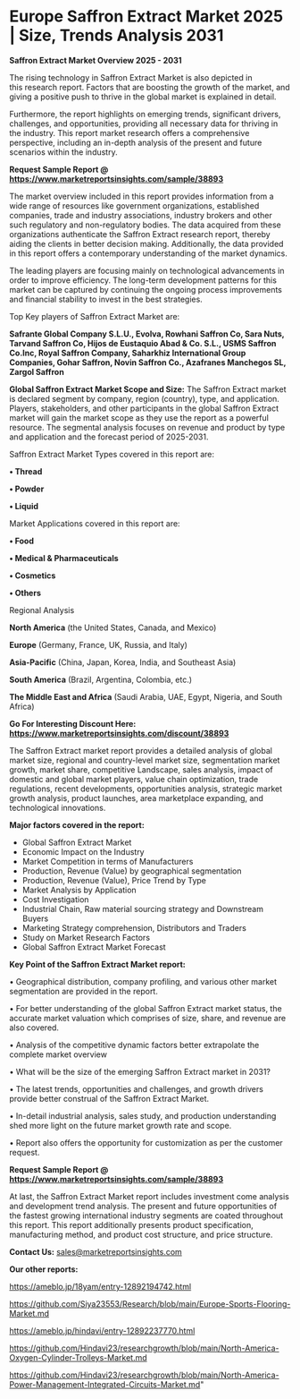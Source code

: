 # Europe Saffron Extract Market 2025 | Size, Trends Analysis 2031

<Strong> Saffron Extract Market Overview 2025 - 2031</strong>

The rising technology in Saffron Extract Market is also depicted in this research report. Factors that are boosting the growth of the market, and giving a positive push to thrive in the global market is explained in detail.

Furthermore, the report highlights on emerging trends, significant drivers, challenges, and opportunities, providing all necessary data for thriving in the industry. This report market research offers a comprehensive perspective, including an in-depth analysis of the present and future scenarios within the industry.

<strong>Request Sample Report @ <a href=https://www.marketreportsinsights.com/sample/38893>https://www.marketreportsinsights.com/sample/38893</a></strong>

The market overview included in this report provides information from a wide range of resources like government organizations, established companies, trade and industry associations, industry brokers and other such regulatory and non-regulatory bodies. The data acquired from these organizations authenticate the Saffron Extract research report, thereby aiding the clients in better decision making. Additionally, the data provided in this report offers a contemporary understanding of the market dynamics.

The leading players are focusing mainly on technological advancements in order to improve efficiency. The long-term development patterns for this market can be captured by continuing the ongoing process improvements and financial stability to invest in the best strategies.

Top Key players of Saffron Extract Market are:

<strong>Safrante Global Company S.L.U., Evolva, Rowhani Saffron Co, Sara Nuts, Tarvand Saffron Co, Hijos de Eustaquio Abad & Co. S.L., USMS Saffron Co.Inc, Royal Saffron Company, Saharkhiz International Group Companies, Gohar Saffron, Novin Saffron Co., Azafranes Manchegos SL, Zargol Saffron</strong>

<strong><b>Global Saffron Extract Market Scope and Size:</b></strong>
The Saffron Extract market is declared segment by company, region (country), type, and application. Players, stakeholders, and other participants in the global Saffron Extract market will gain the market scope as they use the report as a powerful resource. The segmental analysis focuses on revenue and product by type and application and the forecast period of 2025-2031.

Saffron Extract Market Types covered in this report are:

<strong>•  Thread

•  Powder

•  Liquid</strong>

Market Applications covered in this report are:

<strong>•  Food

•  Medical & Pharmaceuticals

•  Cosmetics

•  Others</strong> 

Regional Analysis

<strong>North America</strong> (the United States, Canada, and Mexico)

<strong>Europe</strong> (Germany, France, UK, Russia, and Italy)

<strong>Asia-Pacific</strong> (China, Japan, Korea, India, and Southeast Asia)

<strong>South America</strong> (Brazil, Argentina, Colombia, etc.)

<strong>The Middle East and Africa</strong> (Saudi Arabia, UAE, Egypt, Nigeria, and South Africa)

<strong>Go For Interesting Discount Here: <a href=https://www.marketreportsinsights.com/discount/38893>https://www.marketreportsinsights.com/discount/38893</a></strong>

The Saffron Extract market report provides a detailed analysis of global market size, regional and country-level market size, segmentation market growth, market share, competitive Landscape, sales analysis, impact of domestic and global market players, value chain optimization, trade regulations, recent developments, opportunities analysis, strategic market growth analysis, product launches, area marketplace expanding, and technological innovations.

<strong><b>Major factors covered in the report:</b></strong>
<ul>
  <li>Global Saffron Extract Market </li>
  <li>Economic Impact on the Industry</li>
  <li>Market Competition in terms of Manufacturers</li>
  <li>Production, Revenue (Value) by geographical segmentation</li>
  <li>Production, Revenue (Value), Price Trend by Type</li>
  <li>Market Analysis by Application</li>
  <li>Cost Investigation</li>
  <li>Industrial Chain, Raw material sourcing strategy and Downstream Buyers</li>
  <li>Marketing Strategy comprehension, Distributors and Traders</li>
  <li>Study on Market Research Factors</li>
  <li>Global Saffron Extract Market Forecast</li>
</ul>

<strong><b>Key Point of the Saffron Extract Market report:</b></strong>

• Geographical distribution, company profiling, and various other market segmentation are provided in the report.

• For better understanding of the global Saffron Extract market status, the accurate market valuation which comprises of size, share, and revenue are also covered.

• Analysis of the competitive dynamic factors better extrapolate the complete market overview

• What will be the size of the emerging Saffron Extract market in 2031?

• The latest trends, opportunities and challenges, and growth drivers provide better construal of the Saffron Extract Market.

• In-detail industrial analysis, sales study, and production understanding shed more light on the future market growth rate and scope.

• Report also offers the opportunity for customization as per the customer request.

<strong>Request Sample Report @ <a href=https://www.marketreportsinsights.com/sample/38893>https://www.marketreportsinsights.com/sample/38893</a></strong>

At last, the Saffron Extract Market report includes investment come analysis and development trend analysis. The present and future opportunities of the fastest growing international industry segments are coated throughout this report. This report additionally presents product specification, manufacturing method, and product cost structure, and price structure.

<strong>Contact Us:</strong>
sales@marketreportsinsights.com

<strong>Our other reports:</strong>

<a href=https://ameblo.jp/18yam/entry-12892194742.html>https://ameblo.jp/18yam/entry-12892194742.html</a>

<a href=https://github.com/Siya23553/Research/blob/main/Europe-Sports-Flooring-Market.md>https://github.com/Siya23553/Research/blob/main/Europe-Sports-Flooring-Market.md</a>

<a href=https://ameblo.jp/hindavi/entry-12892237770.html>https://ameblo.jp/hindavi/entry-12892237770.html</a>

<a href=https://github.com/Hindavi23/researchgrowth/blob/main/North-America-Oxygen-Cylinder-Trolleys-Market.md>https://github.com/Hindavi23/researchgrowth/blob/main/North-America-Oxygen-Cylinder-Trolleys-Market.md</a>

<a href=https://github.com/Hindavi23/researchgrowth/blob/main/North-America-Power-Management-Integrated-Circuits-Market.md>https://github.com/Hindavi23/researchgrowth/blob/main/North-America-Power-Management-Integrated-Circuits-Market.md</a>"
